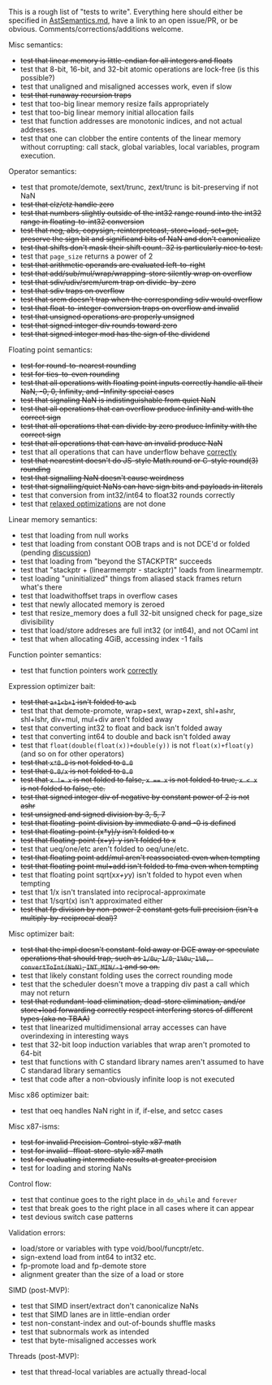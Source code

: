 This is a rough list of "tests to write". Everything here should either be
specified in
[AstSemantics.md](https://github.com/WebAssembly/design/blob/master/AstSemantics.md),
have a link to an open issue/PR, or be obvious. Comments/corrections/additions
welcome.

Misc semantics:
 - ~~test that linear memory is little-endian for all integers and floats~~
 - test that 8-bit, 16-bit, and 32-bit atomic operations are lock-free (is this possible?)
 - test that unaligned and misaligned accesses work, even if slow
 - ~~test that runaway recursion traps~~
 - test that too-big linear memory resize fails appropriately
 - test that too-big linear memory initial allocation fails
 - test that function addresses are monotonic indices, and not actual addresses.
 - test that one can clobber the entire contents of the linear memory without corrupting: call stack, global variables, local variables, program execution.

Operator semantics:
 - test that promote/demote, sext/trunc, zext/trunc is bit-preserving if not NaN
 - ~~test that clz/ctz handle zero~~
 - ~~test that numbers slightly outside of the int32 range round into the int32 range in floating-to-int32 conversion~~
 - ~~test that neg, abs, copysign, reinterpretcast, store+load, set+get, preserve the sign bit and significand bits of NaN and don't canonicalize~~
 - ~~test that shifts don't mask their shift count. 32 is particularly nice to test.~~
 - test that `page_size` returns a power of 2
 - ~~test that arithmetic operands are evaluated left-to-right~~
 - ~~test that add/sub/mul/wrap/wrapping-store silently wrap on overflow~~
 - ~~test that sdiv/udiv/srem/urem trap on divide-by-zero~~
 - ~~test that sdiv traps on overflow~~
 - ~~test that srem doesn't trap when the corresponding sdiv would overflow~~
 - ~~test that float-to-integer conversion traps on overflow and invalid~~
 - ~~test that unsigned operations are properly unsigned~~
 - ~~test that signed integer div rounds toward zero~~
 - ~~test that signed integer mod has the sign of the dividend~~

Floating point semantics:
 - ~~test for round-to-nearest rounding~~
 - ~~test for ties-to-even rounding~~
 - ~~test that all operations with floating point inputs correctly handle all their NaN, -0, 0, Infinity, and -Infinity special cases~~
 - ~~test that signaling NaN is indistinguishable from quiet NaN~~
 - ~~test that all operations that can overflow produce Infinity and with the correct sign~~
 - ~~test that all operations that can divide by zero produce Infinity with the correct sign~~
 - ~~test that all operations that can have an invalid produce NaN~~
 - test that all operations that can have underflow behave [correctly](https://github.com/WebAssembly/design/issues/148)
 - ~~test that nearestint doesn't do JS-style Math.round or C-style round(3) rounding~~
 - ~~test that signalling NaN doesn't cause weirdness~~
 - ~~test that signalling/quiet NaNs can have sign bits and payloads in literals~~
 - test that conversion from int32/int64 to float32 rounds correctly
 - test that [relaxed optimizations](https://gcc.gnu.org/wiki/FloatingPointMath) are not done

Linear memory semantics:
 - test that loading from null works
 - test that loading from constant OOB traps and is not DCE'd or folded (pending [discussion](https://github.com/WebAssembly/design/blob/master/AstSemantics.md#out-of-bounds))
 - test that loading from "beyond the STACKPTR" succeeds
 - test that "stackptr + (linearmemptr - stackptr)" loads from linearmemptr.
 - test loading "uninitialized" things from aliased stack frames return what's there
 - test that loadwithoffset traps in overflow cases
 - test that newly allocated memory is zeroed
 - test that resize_memory does a full 32-bit unsigned check for page_size divisibility
 - test that load/store addreses are full int32 (or int64), and not OCaml int
 - test that when allocating 4GiB, accessing index -1 fails

Function pointer semantics:
 - test that function pointers work [correctly](https://github.com/WebAssembly/design/issues/89)

Expression optimizer bait:
 - ~~test that `a+1<b+1` isn't folded to `a<b`~~
 - test that that demote-promote, wrap+sext, wrap+zext, shl+ashr, shl+lshr, div+mul, mul+div aren't folded away
 - test that converting int32 to float and back isn't folded away
 - test that converting int64 to double and back isn't folded away
 - test that `float(double(float(x))+double(y))` is not `float(x)+float(y)` (and so on for other operators)
 - ~~test that `x*0.0` is not folded to `0.0`~~
 - ~~test that `0.0/x` is not folded to `0.0`~~
 - ~~test that `x != x` is not folded to false, `x == x` is not folded to true, `x < x` is not folded to false, etc.~~
 - ~~test that signed integer div of negative by constant power of 2 is not ashr~~
 - ~~test unsigned and signed division by 3, 5, 7~~
 - ~~test that floating-point division by immediate 0 and -0 is defined~~
 - ~~test that floating-point (x*y)/y isn't folded to x~~
 - ~~test that floating-point (x+y)-y isn't folded to x~~
 - test that ueq/one/etc aren't folded to oeq/une/etc.
 - ~~test that floating point add/mul aren't reassociated even when tempting~~
 - ~~test that floating point mul+add isn't folded to fma even when tempting~~
 - test that floating point sqrt(x*x+y*y) isn't folded to hypot even when tempting
 - test that 1/x isn't translated into reciprocal-approximate
 - test that 1/sqrt(x) isn't approximated either
 - ~~test that fp division by non-power-2 constant gets full precision (isn't a multiply-by-reciprocal deal)?~~

Misc optimizer bait:
 - ~~test that the impl doesn't constant-fold away or DCE away or speculate operations that should trap, such as `1/0u`, `1/0`, `1%0u`, `1%0, convertToInt(NaN)`, `INT_MIN/-1` and so on.~~
 - test that likely constant folding uses the correct rounding mode
 - test that the scheduler doesn't move a trapping div past a call which may not return
 - ~~test that redundant-load elimination, dead-store elimination, and/or store+load forwarding correctly respect interfering stores of different types (aka no TBAA)~~
 - test that linearized multidimensional array accesses can have overindexing in interesting ways
 - test that 32-bit loop induction variables that wrap aren't promoted to 64-bit
 - test that functions with C standard library names aren't assumed to have C standarad library semantics
 - test that code after a non-obviously infinite loop is not executed

Misc x86 optimizer bait:
 - test that oeq handles NaN right in if, if-else, and setcc cases

Misc x87-isms:
 - ~~test for invalid Precision-Control-style x87 math~~
 - ~~test for invalid -ffloat-store-style x87 math~~
 - ~~test for evaluating intermediate results at greater precision~~
 - test for loading and storing NaNs

Control flow:
 - test that continue goes to the right place in `do_while` and `forever`
 - test that break goes to the right place in all cases where it can appear
 - test devious switch case patterns

Validation errors:
 - load/store or variables with type void/bool/funcptr/etc.
 - sign-extend load from int64 to int32 etc.
 - fp-promote load and fp-demote store
 - alignment greater than the size of a load or store

SIMD (post-MVP):
 - test that SIMD insert/extract don't canonicalize NaNs
 - test that SIMD lanes are in little-endian order
 - test non-constant-index and out-of-bounds shuffle masks
 - test that subnormals work as intended
 - test that byte-misaligned accesses work

Threads (post-MVP):
 - test that thread-local variables are actually thread-local
